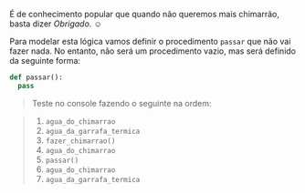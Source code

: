 É de conhecimento popular que quando não queremos mais chimarrão, basta dizer _Obrigado_. :relaxed:

Para modelar esta lógica vamos definir o procedimento `passar` que não vai fazer nada. No entanto, não será um procedimento vazio, mas será definido da seguinte forma:

```python
def passar():
  pass
```

> Teste no console fazendo o seguinte na ordem:

> 1. `agua_do_chimarrao`
> 2. `agua_da_garrafa_termica`
> 3. `fazer_chimarrao()`
> 4. `agua_do_chimarrao`
> 5. `passar()`
> 6. `agua_do_chimarrao`
> 7. `agua_da_garrafa_termica`
